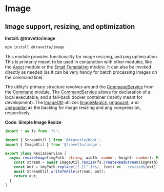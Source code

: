 <!-- This file was generated by the framweork and should not be modified directly -->
<!-- Please modify https://github.com/travetto/travetto/tree/master/module/image/doc.ts and execute "npm run docs" to rebuild -->
# Image
## Image support, resizing, and optimization

**Install: @travetto/image**
```bash
npm install @travetto/image
```

This module provides functionality for image resizing, and png optimization. This is primarily meant to be used in conjunction with other modules, like the [Asset](https://github.com/travetto/travetto/tree/master/module/asset#readme "Modular library for storing and retrieving binary assets") module or the [Email Templating](https://github.com/travetto/travetto/tree/master/module/email-template#readme "Email templating module") module. It can also be invoked directly as needed (as it can be very handy for batch processing images on the command line).

The utility's primary structure revolves around the [CommandService](https://github.com/travetto/travetto/tree/master/module/command/src/command.ts#L11) from the [Command](https://github.com/travetto/travetto/tree/master/module/command#readme "Support for executing complex commands at runtime.") module.  The [CommandService](https://github.com/travetto/travetto/tree/master/module/command/src/command.ts#L11)  allows for declaration of a local executable, and a fall-back docker container (mainly meant for development).  The [ImageUtil](https://github.com/travetto/travetto/tree/master/module/image/src/util.ts#L30) utilizes [ImageMagick](https://imagemagick.org/index.php), [pngquant](https://pngquant.org/), and  [Jpegoptim](https://github.com/tjko/jpegoptim) as the backing for image resizing and png compression, respectively.

**Code: Simple Image Resize**
```typescript
import * as fs from 'fs';

import { StreamUtil } from '@travetto/boot';
import { ImageUtil } from '@travetto/image';

export class ResizeService {
  async resizeImage(imgPath: string, width: number, height: number): Promise<string> {
    const stream = await ImageUtil.resize(fs.createReadStream(imgPath), { w: width, h: height });
    const out = imgPath.replace(/[.][^.]+$/, (ext) => `.resized${ext}`);
    await StreamUtil.writeToFile(stream, out);
    return out;
  }
}
```
